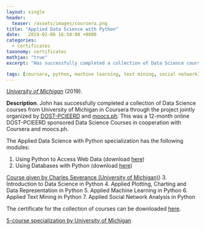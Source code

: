 ```yaml
---
layout: single
header:
  teaser: /assets/images/coursera.png 
title: "Applied Data Science with Python"
date:   2019-02-06 16:50:00 +0800
categories: 
  - certificates
taxonomy: certificates
mathjax: "true"
excerpt: "Has successfully completed a collection of Data Science courses from University of Michigan in Coursera."

tags: [coursera, python, machine learning, text mining, social network]
---
```



[*University of Michigan*](https://umich.edu/) (2019).<br/>


**Description**. John has successfully completed a collection of Data Science courses from University of Michigan in Coursera through the project jointly organized by [DOST-PCIEERD](https://pcieerd.dost.gov.ph/) and [moocs.ph](https://coursebank.ph/). This was a 12-month online DOST-PCIEERD sponsored Data Science Courses in cooperation with Coursera and moocs.ph.

The Applied Data Science with Python specialization has the following modules:

1. Using Python to Access Web Data (download [here](https://www.coursera.org/account/accomplishments/verify/D2KTSD43RPEN))
2. Using Databases with Python (download [here](https://www.coursera.org/account/accomplishments/verify/K2V4P4BY9E7A))

[Course given by Charles Severance (University of Michigan)](https://www.coursera.org/account/accomplishments/verify/K2V4P4BY9E7A))
3. Introduction to Data Science in Python
4. Applied Plotting, Charting and Data Representation in Python
5. Applied Machine Learning in Python
6. Applied Text Mining in Python
7. Applied Social Network Analysis in Python

The certificate for the collection of courses can be downloaded [here](https://www.coursera.org/account/accomplishments/specialization/NXKX3LQMKGQ5).

[5-course specialization by University of Michigan](https://www.coursera.org/account/accomplishments/specialization/NXKX3LQMKGQ5)